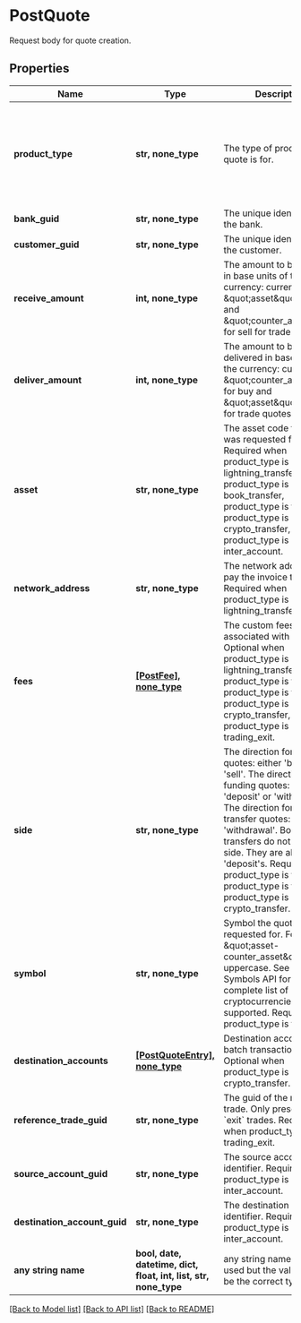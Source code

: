 # PostQuote

Request body for quote creation.

## Properties
Name | Type | Description | Notes
------------ | ------------- | ------------- | -------------
**product_type** | **str, none_type** | The type of product the quote is for. | [optional]  if omitted the server will use the default value of "trading"
**bank_guid** | **str, none_type** | The unique identifier for the bank. | [optional] 
**customer_guid** | **str, none_type** | The unique identifier for the customer. | [optional] 
**receive_amount** | **int, none_type** | The amount to be received in base units of the currency: currency is \&quot;asset\&quot; for buy and \&quot;counter_asset\&quot; for sell for trade quotes. | [optional] 
**deliver_amount** | **int, none_type** | The amount to be delivered in base units of the currency: currency is \&quot;counter_asset\&quot; for buy and \&quot;asset\&quot; for sell for trade quotes. | [optional] 
**asset** | **str, none_type** | The asset code the quote was requested for. Required when product_type is lightning_transfer, product_type is book_transfer, product_type is funding, product_type is crypto_transfer, or product_type is inter_account. | [optional] 
**network_address** | **str, none_type** | The network address to pay the invoice to. Required when product_type is lightning_transfer. | [optional] 
**fees** | [**[PostFee], none_type**](PostFee.md) | The custom fees associated with the quote Optional when product_type is lightning_transfer, product_type is funding, product_type is trading, product_type is crypto_transfer, or product_type is trading_exit. | [optional] 
**side** | **str, none_type** | The direction for trade quotes: either &#39;buy&#39; or &#39;sell&#39;. The direction for funding quotes: either &#39;deposit&#39; or &#39;withdrawal&#39;. The direction for crypto transfer quotes: &#39;withdrawal&#39;. Book transfers do not require a side. They are all &#39;deposit&#39;s.  Required when product_type is funding, product_type is trading, or product_type is crypto_transfer. | [optional] 
**symbol** | **str, none_type** | Symbol the quote is being requested for. Format is \&quot;asset-counter_asset\&quot; in uppercase. See the Symbols API for a complete list of cryptocurrencies supported.  Required when product_type is trading. | [optional] 
**destination_accounts** | [**[PostQuoteEntry], none_type**](PostQuoteEntry.md) | Destination accounts for batch transactions Optional when product_type is crypto_transfer. | [optional] 
**reference_trade_guid** | **str, none_type** | The guid of the related trade. Only present on &#x60;exit&#x60; trades. Required when product_type is trading_exit. | [optional] 
**source_account_guid** | **str, none_type** | The source account&#39;s identifier. Required when product_type is inter_account. | [optional] 
**destination_account_guid** | **str, none_type** | The destination account&#39;s identifier. Required when product_type is inter_account. | [optional] 
**any string name** | **bool, date, datetime, dict, float, int, list, str, none_type** | any string name can be used but the value must be the correct type | [optional]

[[Back to Model list]](../README.md#documentation-for-models) [[Back to API list]](../README.md#documentation-for-api-endpoints) [[Back to README]](../README.md)


